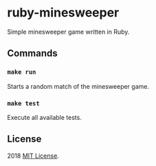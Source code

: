 # ruby-minesweeper
Simple minesweeper game written in Ruby.

## Commands

### `make run`
Starts a random match of the minesweeper game.

### `make test`                    
Execute all available tests.

## License

2018 [MIT License](LICENSE).
